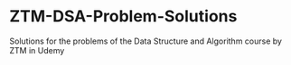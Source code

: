 # ZTM-DSA-Problem-Solutions
Solutions for the problems of the Data Structure and Algorithm course by ZTM in Udemy
